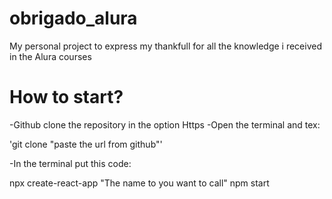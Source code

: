 
# obrigado_alura
My personal project to express my thankfull for all the knowledge i received in the Alura courses

# How to start?

-Github clone the repository in the option Https
-Open the terminal and tex:

'git clone "paste the url from github"'

-In the terminal put this code:

npx create-react-app "The name to you want to call"
npm start
